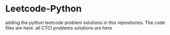 # Leetcode-Python
adding the python leetcode problem solutions in this repositories. 
The code files are here.
all CTCI problems solutions are here











































































































































































































































































































































































































































































































































































































































































































































































































































































































































































































































































































































































































































































































































